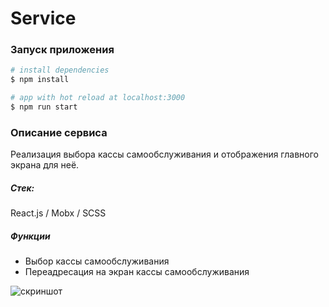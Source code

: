 # Service

### Запуск приложения

```bash
# install dependencies
$ npm install

# app with hot reload at localhost:3000
$ npm run start
```

### Описание сервиса

Реализация выбора кассы самообслуживания и отображения главного экрана для неё.

##### Стек:

React.js / Mobx / SCSS

##### Функции

- Выбор кассы самообслуживания
- Переадресация на экран кассы самообслуживания

![скриншот](https://i.imgur.com/pIbfCEs.png) 
